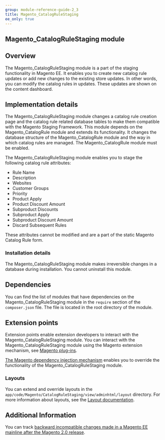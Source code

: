 ```yaml
---
group: module-reference-guide-2_3
title: Magento_CatalogRuleStaging
ee_only: true
---
```


## Magento_CatalogRuleStaging module

## Overview

The Magento_CatalogRuleStaging module is a part of the staging functionality in Magento EE. It enables you to create new catalog rule updates or add new changes to the existing store updates. In other words, you can modify the catalog rules in updates. These updates are shown on the content dashboard.

## Implementation details

The Magento_CatalogRuleStaging module changes a catalog rule creation page and the catalog rule related database tables to make them compatible with the Magento Staging Framework. This module depends on the Magento_CatalogRule module and extends its functionality. It changes the database structure of the Magento_CatalogRule module and the way in which catalog rules are managed. The Magento_CatalogRule module must be enabled.

The Magento_CatalogRuleStaging module enables you to stage the following catalog rule attributes:

- Rule Name
- Description
- Websites
- Customer Groups
- Priority
- Product Apply
- Product Discount Amount
- Subproduct Discounts
- Subproduct Apply
- Subproduct Discount Amount
- Discard Subsequent Rules

These attributes cannot be modified and are a part of the static Magento Catalog Rule form.

### Installation details

The Magento_CatalogRuleStaging module makes irreversible changes in a database during installation. You cannot uninstall this module.

## Dependencies

You can find the list of modules that have dependencies on the Magento_CatalogRuleStaging module in the `require` section of the `composer.json` file. The file is located in the root directory of the module.

## Extension points

Extension points enable extension developers to interact with the Magento_CatalogRuleStaging module. You can interact with the Magento_CatalogRuleStaging module using the Magento extension mechanism, see [Magento plug-ins](http://devdocs.magento.com/guides/v2.1/extension-dev-guide/plugins.html).

[The Magento dependency injection mechanism](http://devdocs.magento.com/guides/v2.1/extension-dev-guide/depend-inj.html) enables you to override the functionality of the Magento_CatalogRuleStaging module.

### Layouts

You can extend and override layouts in the `app/code/Magento/CatalogRuleStaging/view/adminhtml/layout` directory.
For more information about layouts, see the [Layout documentation](http://devdocs.magento.com/guides/v2.1/frontend-dev-guide/layouts/layout-overview.html).

## Additional Information

You can track [backward incompatible changes made in a Magento EE mainline after the Magento 2.0 release](http://devdocs.magento.com/guides/v2.0/release-notes/changes/ee_changes.html).
